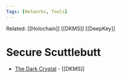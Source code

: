 ```yaml
---
Tags: [Networks, Tools]
---
```

Related: [[Holochain]] [[DKMS]] [[DeepKey]]

# Secure Scuttlebutt
- [The Dark Crystal](https://darkcrystal.pw/) - [[DKMS]]
